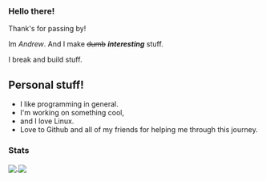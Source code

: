 ### Hello there!

Thank's for passing by!

Im *Andrew*. And I make ~~dumb~~ ***interesting*** stuff.

I break and build stuff.

## Personal stuff!

 - I like programming in general.
 - I'm working on something cool, 
 - and I love Linux.
 - Love to Github and all of my friends for helping me through this journey. 
  
### Stats

<a href="https://rickroll.com">
  <img align="center" src="https://github-readme-stats.vercel.app/api?username=alexfeed1990&show_icons=true" />
</a>
<a href="https://therickroll.com">
  <img align="center" src="https://github-readme-stats.vercel.app/api/top-langs/?username=anuraghazra&langs_count=8&layout=compacthttps://github.com/anuraghazra/github-readme-stats" />
</a>


